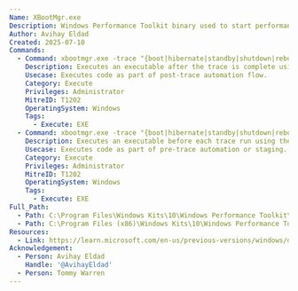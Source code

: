 ```yaml
---
Name: XBootMgr.exe
Description: Windows Performance Toolkit binary used to start performance traces.
Author: Avihay Eldad
Created: 2025-07-10
Commands:
  - Command: xbootmgr.exe -trace "{boot|hibernate|standby|shutdown|rebootCycle}" -callBack {PATH:.exe}
    Description: Executes an executable after the trace is complete using the callBack parameter.
    Usecase: Executes code as part of post-trace automation flow.
    Category: Execute
    Privileges: Administrator
    MitreID: T1202
    OperatingSystem: Windows
    Tags:
      - Execute: EXE
  - Command: xbootmgr.exe -trace "{boot|hibernate|standby|shutdown|rebootCycle}" -preTraceCmd {PATH:.exe}
    Description: Executes an executable before each trace run using the preTraceCmd parameter.
    Usecase: Executes code as part of pre-trace automation or staging.
    Category: Execute
    Privileges: Administrator
    MitreID: T1202
    OperatingSystem: Windows
    Tags:
      - Execute: EXE
Full_Path:
  - Path: C:\Program Files\Windows Kits\10\Windows Performance Toolkit\xbootmgr.exe
  - Path: C:\Program Files (x86)\Windows Kits\10\Windows Performance Toolkit\xbootmgr.exe
Resources:
  - Link: https://learn.microsoft.com/en-us/previous-versions/windows/desktop/xperf/reference
Acknowledgement:
  - Person: Avihay Eldad
    Handle: '@AvihayEldad'
  - Person: Tommy Warren
---
```

